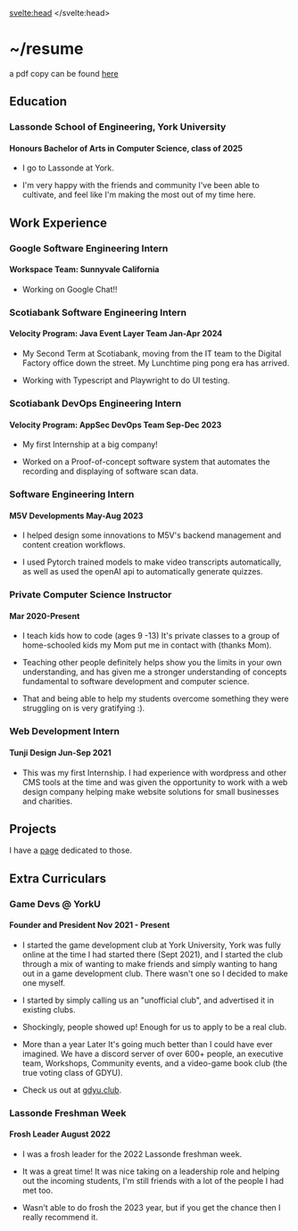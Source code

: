 <svelte:head>
    <title>Resume</title>
    <meta property="og:title" content="Resume">
</svelte:head>

# ~/resume
a pdf copy can be found [here](https://drive.google.com/file/d/1tZ9oroA65H3Xp4cXmx4obz30DNrTI5Cd/view?usp=sharing)

## Education
### Lassonde School of Engineering, York University
#### Honours Bachelor of Arts in Computer Science, class of 2025
- I go to Lassonde at York.

- I'm very happy with the friends and community I've been able to cultivate, and feel like I'm making the most out of my time here.


## Work Experience
### Google Software Engineering Intern
#### Workspace Team: Sunnyvale California
- Working on Google Chat!!

### Scotiabank Software Engineering Intern
#### Velocity Program: Java Event Layer Team Jan-Apr 2024
- My Second Term at Scotiabank, moving from the IT team to the Digital Factory office down the street. My Lunchtime ping pong era has arrived.

- Working with Typescript and Playwright to do UI testing.


### Scotiabank DevOps Engineering Intern
#### Velocity Program: AppSec DevOps Team Sep-Dec 2023
- My first Internship at a big company!

- Worked on a Proof-of-concept software system that automates the recording and displaying of software scan data.
### Software Engineering Intern

#### M5V Developments May-Aug 2023
- I helped design some innovations to M5V's backend management and content creation workflows.

- I used Pytorch trained models to make video transcripts automatically, as well as used the openAI api to  automatically generate quizzes.

### Private Computer Science Instructor
#### Mar 2020-Present
-   I teach kids how to code (ages 9 -13)
    It's private classes to a group of home-schooled kids my Mom put me in contact with (thanks Mom).

- Teaching other people definitely helps show you the limits in your own understanding,  and has given me a stronger understanding of concepts fundamental to software development and computer science.

- That and being able to help my students overcome something they were struggling on is very gratifying :).

### Web Development Intern
#### Tunji Design Jun-Sep 2021
-   This was my first Internship. I had experience with wordpress and other CMS tools at the time and was given the opportunity to work with a web design company helping make website solutions for small businesses and charities.

## Projects
I have a [page](/projects) dedicated to those.

## Extra Curriculars
### Game Devs @ YorkU
#### Founder and President Nov 2021 - Present
- I started the game development club at York University, York was fully online at the time I had started there (Sept 2021), and I started the club through a mix of wanting to make friends and simply wanting to hang out in a game development club. There wasn't one so I decided to make one myself.

- I started by simply calling us an "unofficial club", and advertised it in existing clubs.

- Shockingly, people showed up! Enough for us to apply to be a real club.

- More than a year Later It's going much better than I could have ever imagined.
  We have a discord server of over 600+ people, an executive team, Workshops, Community events, and a video-game book club (the true voting class of GDYU).

- Check us out at [gdyu.club](https://www.gdyu.club/).

### Lassonde Freshman Week
#### Frosh Leader August 2022
- I was a frosh leader for the 2022 Lassonde freshman week.

-   It was a great time! It was nice taking on a leadership role and helping out the incoming students, I'm still friends with a lot of the people I had met too.

-   Wasn't able to do frosh the 2023 year, but if you get the chance then I really recommend it.
